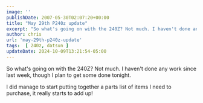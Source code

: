 ```yaml
---
image: ''
publishDate: 2007-05-30T02:07:20+00:00
title: "May 29th P240z update"
excerpt: "So what's going on with the 240Z? Not much. I haven't done any work since last week, though I plan to get some done tonight."
author: chris
url: 'may-29th-p240z-update'
tags:  [ 240z, datsun ] 
updateDate: 2024-10-09T13:21:54-05:00
---
```


So what's going on with the 240Z? Not much. I haven't done any work since last week, though I plan to get some done tonight.

I did manage to start putting together a parts list of items I need to purchase, it really starts to add up!
